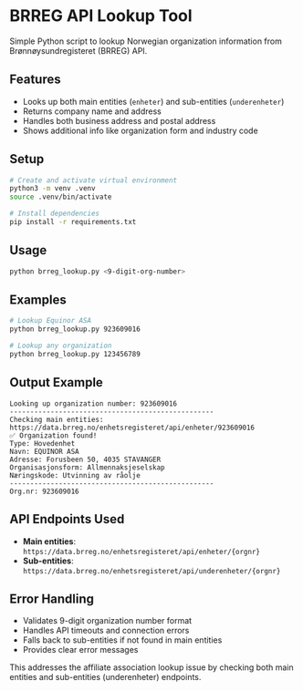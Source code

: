 # BRREG API Lookup Tool

Simple Python script to lookup Norwegian organization information from Brønnøysundregisteret (BRREG) API.

## Features

- Looks up both main entities (`enheter`) and sub-entities (`underenheter`)
- Returns company name and address
- Handles both business address and postal address
- Shows additional info like organization form and industry code

## Setup

```bash
# Create and activate virtual environment
python3 -m venv .venv
source .venv/bin/activate

# Install dependencies
pip install -r requirements.txt
```

## Usage

```bash
python brreg_lookup.py <9-digit-org-number>
```

## Examples

```bash
# Lookup Equinor ASA
python brreg_lookup.py 923609016

# Lookup any organization
python brreg_lookup.py 123456789
```

## Output Example

```
Looking up organization number: 923609016
--------------------------------------------------
Checking main entities: https://data.brreg.no/enhetsregisteret/api/enheter/923609016
✅ Organization found!
Type: Hovedenhet
Navn: EQUINOR ASA
Adresse: Forusbeen 50, 4035 STAVANGER
Organisasjonsform: Allmennaksjeselskap
Næringskode: Utvinning av råolje
--------------------------------------------------
Org.nr: 923609016
```

## API Endpoints Used

- **Main entities**: `https://data.brreg.no/enhetsregisteret/api/enheter/{orgnr}`
- **Sub-entities**: `https://data.brreg.no/enhetsregisteret/api/underenheter/{orgnr}`

## Error Handling

- Validates 9-digit organization number format
- Handles API timeouts and connection errors
- Falls back to sub-entities if not found in main entities
- Provides clear error messages

This addresses the affiliate association lookup issue by checking both main entities and sub-entities (underenheter) endpoints.
